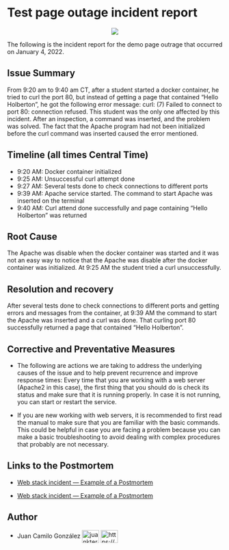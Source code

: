 # Test page outage incident report

<p align="center">
  <img src=https://miro.medium.com/max/1178/1*oVKGoD-vtTaKiEFSknK8bA.jpeg>
</p>


The following is the incident report for the demo page outrage that occurred on January 4, 2022.

## Issue Summary

From 9:20 am to 9:40 am CT, after a student started a docker container, he tried to curl the port 80, but instead of getting a page that contained “Hello Holberton”, he got the following error message: curl: (7) Failed to connect to port 80: connection refused. This student was the only one affected by this incident. After an inspection, a command was inserted, and the problem was solved. The fact that the Apache program had not been initialized before the curl command was inserted caused the error mentioned.

## Timeline (all times Central Time)

- 9:20 AM: Docker container initialized
- 9:25 AM: Unsuccessful curl attempt done
- 9:27 AM: Several tests done to check connections to different ports
- 9:39 AM: Apache service started. The command to start Apache was inserted on the terminal
- 9:40 AM: Curl attend done successfully and page containing “Hello Holberton” was returned

## Root Cause

The Apache was disable when the docker container was started and it was not an easy way to notice that the Apache was disable after the docker container was initialized. At 9:25 AM the student tried a curl unsuccessfully.

## Resolution and recovery

After several tests done to check connections to different ports and getting errors and messages from the container, at 9:39 AM the command to start the Apache was inserted and a curl was done. That curling port 80 successfully returned a page that contained “Hello Holberton”.

## Corrective and Preventative Measures

- The following are actions we are taking to address the underlying causes of the issue and to help prevent recurrence and improve response times:
Every time that you are working with a web server (Apache2 in this case), the first thing that you should do is check its status and make sure that it is running properly. In case it is not running, you can start or restart the service.

- If you are new working with web servers, it is recommended to first read the manual to make sure that you are familiar with the basic commands. This could be helpful in case you are facing a problem because you can make a basic troubleshooting to avoid dealing with complex procedures that probably are not necessary.


## Links to the Postmortem


- [Web stack incident — Example of a Postmortem](https://3388.medium.com/web-stack-incident-example-of-a-postmortem-68508b302eef)

- [Web stack incident — Example of a Postmortem](https://www.linkedin.com/posts/juancgonzalezbautista_web-stack-incidentexample-of-a-postmortem-activity-6900863311219695618-a6cy)


## Author

- Juan Camilo González <a href="https://twitter.com/juankter" target="blank"><img align="center" src="https://raw.githubusercontent.com/rahuldkjain/github-profile-readme-generator/master/src/images/icons/Social/twitter.svg" alt="juankter" height="30" width="40" /></a>
<a href="https://bit.ly/2MBNR0t" target="blank"><img align="center" src="https://raw.githubusercontent.com/rahuldkjain/github-profile-readme-generator/master/src/images/icons/Social/linked-in-alt.svg" alt="https://bit.ly/2mbnr0t" height="30" width="40" /></a>
